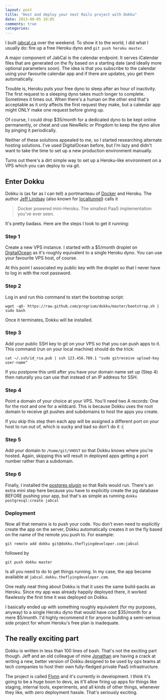 ```yaml
---
layout: post
title: "Host and deploy your next Rails project with Dokku"
date: 2013-09-05 10:05
comments: true
categories:
---
```


I built [jabcal.ca](http://jabcal.ca) over the weekend. To show it to the world, I did what I usually do: fire up a free Heroku dyno and `git push heroku master`.

A major component of JabCal is the calendar endpoint. It serves iCalendar files that are generated on the fly based on a starting date (and ideally more optional parameters soon). The idea is that you subscribe to the calendar using your favourite calendar app and if there are updates, you get them automatically.

Trouble is, Heroku puts your free dyno to sleep after an hour of inactivity. The first request to a sleeping dyno takes much longer to complete. Sometimes it times out. When there's a human on the other end that's acceptable as it only affects the first request they make, but a calendar app might ONLY make one request before giving up.

Of course, I could drop $35/month for a dedicated dyno to be kept online permanently, or cheat and use NewRelic or Pingdom to keep the dyno alive by pinging it periodically.

Neither of these solutions appealed to me, so I started researching alternate hosting solutions. I've used DigitalOcean before, but I'm lazy and didn't want to take the time to set up a new production environment manually.

Turns out there's a dirt simple way to set up a Heroku-like environment on a VPS which you can deploy to via git.

## Enter Dokku

Dokku is (as far as I can tell) a portmanteau of [Docker](https://www.docker.io/) and Heroku. The author [Jeff Lindsay](https://github.com/progrium) (also known for [localtunnel](http://progrium.com/localtunnel/)) calls it

> Docker powered mini-Heroku. The smallest PaaS implementation you've ever seen.

It's pretty badass. Here are the steps I took to get it running:

### Step 1

Create a new VPS instance. I started with a $5/month droplet on [DigitalOcean](https://www.digitalocean.com/?refcode=fd2b085e4355) as it's roughly equivalent to a single Heroku dyno. You can use your favourite VPS host, of course.

At this point I associated my public key with the droplet so that I never have to log in with the root password.

### Step 2

Log in and run this command to start the bootstrap script:

    wget -qO- https://raw.github.com/progrium/dokku/master/bootstrap.sh | sudo bash

Once it terminates, Dokku will be installed.

### Step 3

Add your public SSH key to git on your VPS so that you can push apps to it. This command (run on your local machine) should do the trick:

    cat ~/.ssh/id_rsa.pub | ssh 123.456.789.1 "sudo gitreceive upload-key user-name"

If you postpone this until after you have your domain name set up (Step 4) then naturally you can use that instead of an IP address for SSH.

### Step 4

Point a domain of your choice at your VPS. You'll need two A records: One for the root and one for a wildcard. This is because Dokku uses the root domain to receive git pushes and subdomains to host the apps you create.

If you skip this step then each app will be assigned a different port on your host to run out of, which is sucky and bad so don't do it :(

### Step 5

Add your domain to `/home/git/VHOST` so that Dokku knows where you're hosted. Again, skipping this will result in deployed apps getting a port number rather than a subdomain.

### Step 6

Finally, I installed the [postgres plugin](https://github.com/Kloadut/dokku-pg-plugin) so that Rails would run. There's an extra mini step here because you have to explicitly create the pg database BEFORE pushing your app, but that's as simple as running `dokku postgresql:create jabcal`

### Deployment

Now all that remains is to push your code. You don't even need to explicitly create the app on the server, Dokku automatically creates it on the fly based on the name of the remote you push to. For example:

    git remote add dokku git@dokku.theflyingdeveloper.com:jabcal

followed by

    git push dokku master

Is all you need to do to get things running. In my case, the app became available at `jabcal.dokku.theflyingdeveloper.com`.

One really neat thing about Dokku is that it uses the same build-packs as Heroku. Since my app was already happily deployed there, it worked flawlessly the first time it was deployed on Dokku. 

I basically ended up with something roughly equivalent (for my purposes, anyway) to a single Heroku dyno that would have cost $35/month for a mere $5/month. I'd highly recommend it for anyone building a semi-serious side project for whom Heroku's free plan is inadequate.

## The really exciting part

Dokku is written in less than 100 lines of bash. That's not the exciting part though. Jeff and an old colleague of mine [Jonathan](http://twitter.com/titanous) are having a crack at writing a new, better version of Dokku designed to be used by ops teams at tech companies to host their own fully-fledged private PaaS infrastructure.

The project is called [Flynn](https://flynn.io/) and it's currently in development. I think it's going to be a huge boon to devs, as it'll allow firing up apps for things like staging, internal tools, experiments, and all kinds of other things, whenever they like, with zero deployment hassle. That's seriously exciting.